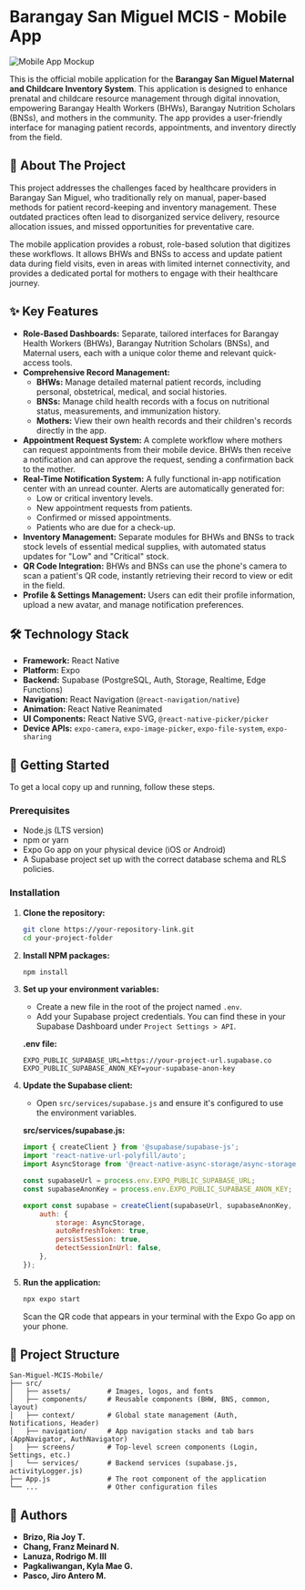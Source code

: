 # Barangay San Miguel MCIS - Mobile App

![Mobile App Mockup](https://i.imgur.com/L1n7btr.png)

This is the official mobile application for the **Barangay San Miguel Maternal and Childcare Inventory System**. This application is designed to enhance prenatal and childcare resource management through digital innovation, empowering Barangay Health Workers (BHWs), Barangay Nutrition Scholars (BNSs), and mothers in the community. The app provides a user-friendly interface for managing patient records, appointments, and inventory directly from the field.

## 📖 About The Project

This project addresses the challenges faced by healthcare providers in Barangay San Miguel, who traditionally rely on manual, paper-based methods for patient record-keeping and inventory management. These outdated practices often lead to disorganized service delivery, resource allocation issues, and missed opportunities for preventative care.

The mobile application provides a robust, role-based solution that digitizes these workflows. It allows BHWs and BNSs to access and update patient data during field visits, even in areas with limited internet connectivity, and provides a dedicated portal for mothers to engage with their healthcare journey.

## ✨ Key Features

* **Role-Based Dashboards:** Separate, tailored interfaces for Barangay Health Workers (BHWs), Barangay Nutrition Scholars (BNSs), and Maternal users, each with a unique color theme and relevant quick-access tools.
* **Comprehensive Record Management:**
    * **BHWs:** Manage detailed maternal patient records, including personal, obstetrical, medical, and social histories.
    * **BNSs:** Manage child health records with a focus on nutritional status, measurements, and immunization history.
    * **Mothers:** View their own health records and their children's records directly in the app.
* **Appointment Request System:** A complete workflow where mothers can request appointments from their mobile device. BHWs then receive a notification and can approve the request, sending a confirmation back to the mother.
* **Real-Time Notification System:** A fully functional in-app notification center with an unread counter. Alerts are automatically generated for:
    * Low or critical inventory levels.
    * New appointment requests from patients.
    * Confirmed or missed appointments.
    * Patients who are due for a check-up.
* **Inventory Management:** Separate modules for BHWs and BNSs to track stock levels of essential medical supplies, with automated status updates for "Low" and "Critical" stock.
* **QR Code Integration:** BHWs and BNSs can use the phone's camera to scan a patient's QR code, instantly retrieving their record to view or edit in the field.
* **Profile & Settings Management:** Users can edit their profile information, upload a new avatar, and manage notification preferences.

## 🛠️ Technology Stack

* **Framework:** React Native
* **Platform:** Expo
* **Backend:** Supabase (PostgreSQL, Auth, Storage, Realtime, Edge Functions)
* **Navigation:** React Navigation (`@react-navigation/native`)
* **Animation:** React Native Reanimated
* **UI Components:** React Native SVG, `@react-native-picker/picker`
* **Device APIs:** `expo-camera`, `expo-image-picker`, `expo-file-system`, `expo-sharing`

## 🚀 Getting Started

To get a local copy up and running, follow these steps.

### Prerequisites

* Node.js (LTS version)
* npm or yarn
* Expo Go app on your physical device (iOS or Android)
* A Supabase project set up with the correct database schema and RLS policies.

### Installation

1.  **Clone the repository:**
    ```sh
    git clone https://your-repository-link.git
    cd your-project-folder
    ```

2.  **Install NPM packages:**
    ```sh
    npm install
    ```

3.  **Set up your environment variables:**
    * Create a new file in the root of the project named `.env`.
    * Add your Supabase project credentials. You can find these in your Supabase Dashboard under `Project Settings > API`.

    **.env file:**
    ```env
    EXPO_PUBLIC_SUPABASE_URL=https://your-project-url.supabase.co
    EXPO_PUBLIC_SUPABASE_ANON_KEY=your-supabase-anon-key
    ```

4.  **Update the Supabase client:**
    * Open `src/services/supabase.js` and ensure it's configured to use the environment variables.

    **src/services/supabase.js:**
    ```javascript
    import { createClient } from '@supabase/supabase-js';
    import 'react-native-url-polyfill/auto';
    import AsyncStorage from '@react-native-async-storage/async-storage';

    const supabaseUrl = process.env.EXPO_PUBLIC_SUPABASE_URL;
    const supabaseAnonKey = process.env.EXPO_PUBLIC_SUPABASE_ANON_KEY;

    export const supabase = createClient(supabaseUrl, supabaseAnonKey, {
        auth: {
            storage: AsyncStorage,
            autoRefreshToken: true,
            persistSession: true,
            detectSessionInUrl: false,
        },
    });
    ```

5.  **Run the application:**
    ```sh
    npx expo start
    ```
    Scan the QR code that appears in your terminal with the Expo Go app on your phone.

## 📂 Project Structure

```
San-Miguel-MCIS-Mobile/
├── src/
│   ├── assets/         # Images, logos, and fonts
│   ├── components/     # Reusable components (BHW, BNS, common, layout)
│   ├── context/        # Global state management (Auth, Notifications, Header)
│   ├── navigation/     # App navigation stacks and tab bars (AppNavigator, AuthNavigator)
│   ├── screens/        # Top-level screen components (Login, Settings, etc.)
│   └── services/       # Backend services (supabase.js, activityLogger.js)
├── App.js              # The root component of the application
└── ...                 # Other configuration files
```

## 👥 Authors

* **Brizo, Ria Joy T.**
* **Chang, Franz Meinard N.**
* **Lanuza, Rodrigo M. III**
* **Pagkaliwangan, Kyla Mae G.**
* **Pasco, Jiro Antero M.**
